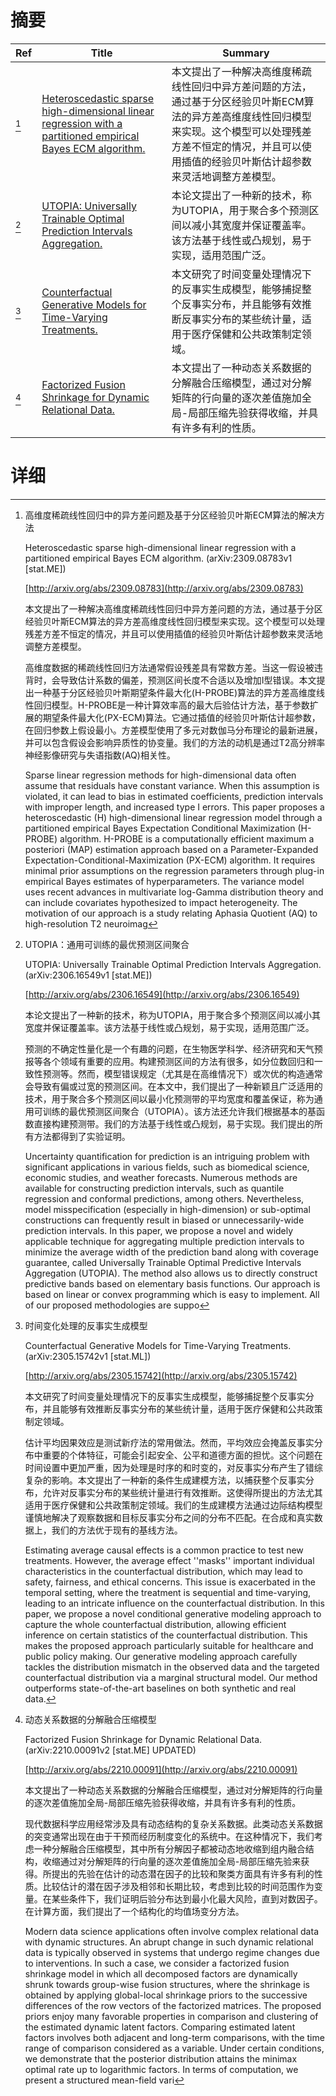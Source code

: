 # 摘要

| Ref | Title | Summary |
| --- | --- | --- |
| [^1] | [Heteroscedastic sparse high-dimensional linear regression with a partitioned empirical Bayes ECM algorithm.](http://arxiv.org/abs/2309.08783) | 本文提出了一种解决高维度稀疏线性回归中异方差问题的方法，通过基于分区经验贝叶斯ECM算法的异方差高维度线性回归模型来实现。这个模型可以处理残差方差不恒定的情况，并且可以使用插值的经验贝叶斯估计超参数来灵活地调整方差模型。 |
| [^2] | [UTOPIA: Universally Trainable Optimal Prediction Intervals Aggregation.](http://arxiv.org/abs/2306.16549) | 本论文提出了一种新的技术，称为UTOPIA，用于聚合多个预测区间以减小其宽度并保证覆盖率。该方法基于线性或凸规划，易于实现，适用范围广泛。 |
| [^3] | [Counterfactual Generative Models for Time-Varying Treatments.](http://arxiv.org/abs/2305.15742) | 本文研究了时间变量处理情况下的反事实生成模型，能够捕捉整个反事实分布，并且能够有效推断反事实分布的某些统计量，适用于医疗保健和公共政策制定领域。 |
| [^4] | [Factorized Fusion Shrinkage for Dynamic Relational Data.](http://arxiv.org/abs/2210.00091) | 本文提出了一种动态关系数据的分解融合压缩模型，通过对分解矩阵的行向量的逐次差值施加全局-局部压缩先验获得收缩，并具有许多有利的性质。 |

# 详细

[^1]: 高维度稀疏线性回归中的异方差问题及基于分区经验贝叶斯ECM算法的解决方法

    Heteroscedastic sparse high-dimensional linear regression with a partitioned empirical Bayes ECM algorithm. (arXiv:2309.08783v1 [stat.ME])

    [http://arxiv.org/abs/2309.08783](http://arxiv.org/abs/2309.08783)

    本文提出了一种解决高维度稀疏线性回归中异方差问题的方法，通过基于分区经验贝叶斯ECM算法的异方差高维度线性回归模型来实现。这个模型可以处理残差方差不恒定的情况，并且可以使用插值的经验贝叶斯估计超参数来灵活地调整方差模型。

    

    高维度数据的稀疏线性回归方法通常假设残差具有常数方差。当这一假设被违背时，会导致估计系数的偏差，预测区间长度不合适以及增加I型错误。本文提出一种基于分区经验贝叶斯期望条件最大化(H-PROBE)算法的异方差高维度线性回归模型。H-PROBE是一种计算效率高的最大后验估计方法，基于参数扩展的期望条件最大化(PX-ECM)算法。它通过插值的经验贝叶斯估计超参数，在回归参数上假设最小。方差模型使用了多元对数伽马分布理论的最新进展，并可以包含假设会影响异质性的协变量。我们的方法的动机是通过T2高分辨率神经影像研究与失语指数(AQ)相关性。

    Sparse linear regression methods for high-dimensional data often assume that residuals have constant variance. When this assumption is violated, it can lead to bias in estimated coefficients, prediction intervals with improper length, and increased type I errors. This paper proposes a heteroscedastic (H) high-dimensional linear regression model through a partitioned empirical Bayes Expectation Conditional Maximization (H-PROBE) algorithm. H-PROBE is a computationally efficient maximum a posteriori (MAP) estimation approach based on a Parameter-Expanded Expectation-Conditional-Maximization (PX-ECM) algorithm. It requires minimal prior assumptions on the regression parameters through plug-in empirical Bayes estimates of hyperparameters. The variance model uses recent advances in multivariate log-Gamma distribution theory and can include covariates hypothesized to impact heterogeneity. The motivation of our approach is a study relating Aphasia Quotient (AQ) to high-resolution T2 neuroimag
    
[^2]: UTOPIA：通用可训练的最优预测区间聚合

    UTOPIA: Universally Trainable Optimal Prediction Intervals Aggregation. (arXiv:2306.16549v1 [stat.ME])

    [http://arxiv.org/abs/2306.16549](http://arxiv.org/abs/2306.16549)

    本论文提出了一种新的技术，称为UTOPIA，用于聚合多个预测区间以减小其宽度并保证覆盖率。该方法基于线性或凸规划，易于实现，适用范围广泛。

    

    预测的不确定性量化是一个有趣的问题，在生物医学科学、经济研究和天气预报等各个领域有重要的应用。构建预测区间的方法有很多，如分位数回归和一致性预测等。然而，模型错误规定（尤其是在高维情况下）或次优的构造通常会导致有偏或过宽的预测区间。在本文中，我们提出了一种新颖且广泛适用的技术，用于聚合多个预测区间以最小化预测带的平均宽度和覆盖保证，称为通用可训练的最优预测区间聚合（UTOPIA）。该方法还允许我们根据基本的基函数直接构建预测带。我们的方法基于线性或凸规划，易于实现。我们提出的所有方法都得到了实验证明。

    Uncertainty quantification for prediction is an intriguing problem with significant applications in various fields, such as biomedical science, economic studies, and weather forecasts. Numerous methods are available for constructing prediction intervals, such as quantile regression and conformal predictions, among others. Nevertheless, model misspecification (especially in high-dimension) or sub-optimal constructions can frequently result in biased or unnecessarily-wide prediction intervals. In this paper, we propose a novel and widely applicable technique for aggregating multiple prediction intervals to minimize the average width of the prediction band along with coverage guarantee, called Universally Trainable Optimal Predictive Intervals Aggregation (UTOPIA). The method also allows us to directly construct predictive bands based on elementary basis functions. Our approach is based on linear or convex programming which is easy to implement. All of our proposed methodologies are suppo
    
[^3]: 时间变化处理的反事实生成模型

    Counterfactual Generative Models for Time-Varying Treatments. (arXiv:2305.15742v1 [stat.ML])

    [http://arxiv.org/abs/2305.15742](http://arxiv.org/abs/2305.15742)

    本文研究了时间变量处理情况下的反事实生成模型，能够捕捉整个反事实分布，并且能够有效推断反事实分布的某些统计量，适用于医疗保健和公共政策制定领域。

    

    估计平均因果效应是测试新疗法的常用做法。然而，平均效应会掩盖反事实分布中重要的个体特征，可能会引起安全、公平和道德方面的担忧。这个问题在时间设置中更加严重，因为处理是时序的和时变的，对反事实分布产生了错综复杂的影响。本文提出了一种新的条件生成建模方法，以捕获整个反事实分布，允许对反事实分布的某些统计量进行有效推断。这使得所提出的方法尤其适用于医疗保健和公共政策制定领域。我们的生成建模方法通过边际结构模型谨慎地解决了观察数据和目标反事实分布之间的分布不匹配。在合成和真实数据上，我们的方法优于现有的基线方法。

    Estimating average causal effects is a common practice to test new treatments. However, the average effect ''masks'' important individual characteristics in the counterfactual distribution, which may lead to safety, fairness, and ethical concerns. This issue is exacerbated in the temporal setting, where the treatment is sequential and time-varying, leading to an intricate influence on the counterfactual distribution. In this paper, we propose a novel conditional generative modeling approach to capture the whole counterfactual distribution, allowing efficient inference on certain statistics of the counterfactual distribution. This makes the proposed approach particularly suitable for healthcare and public policy making. Our generative modeling approach carefully tackles the distribution mismatch in the observed data and the targeted counterfactual distribution via a marginal structural model. Our method outperforms state-of-the-art baselines on both synthetic and real data.
    
[^4]: 动态关系数据的分解融合压缩模型

    Factorized Fusion Shrinkage for Dynamic Relational Data. (arXiv:2210.00091v2 [stat.ME] UPDATED)

    [http://arxiv.org/abs/2210.00091](http://arxiv.org/abs/2210.00091)

    本文提出了一种动态关系数据的分解融合压缩模型，通过对分解矩阵的行向量的逐次差值施加全局-局部压缩先验获得收缩，并具有许多有利的性质。

    

    现代数据科学应用经常涉及具有动态结构的复杂关系数据。此类动态关系数据的突变通常出现在由于干预而经历制度变化的系统中。在这种情况下，我们考虑一种分解融合压缩模型，其中所有分解因子都被动态地收缩到组内融合结构，收缩通过对分解矩阵的行向量的逐次差值施加全局-局部压缩先验来获得。所提出的先验在估计的动态潜在因子的比较和聚类方面具有许多有利的性质。比较估计的潜在因子涉及相邻和长期比较，考虑到比较的时间范围作为变量。在某些条件下，我们证明后验分布达到最小化最大风险，直到对数因子。在计算方面，我们提出了一个结构化的均值场变分方法。

    Modern data science applications often involve complex relational data with dynamic structures. An abrupt change in such dynamic relational data is typically observed in systems that undergo regime changes due to interventions. In such a case, we consider a factorized fusion shrinkage model in which all decomposed factors are dynamically shrunk towards group-wise fusion structures, where the shrinkage is obtained by applying global-local shrinkage priors to the successive differences of the row vectors of the factorized matrices. The proposed priors enjoy many favorable properties in comparison and clustering of the estimated dynamic latent factors. Comparing estimated latent factors involves both adjacent and long-term comparisons, with the time range of comparison considered as a variable. Under certain conditions, we demonstrate that the posterior distribution attains the minimax optimal rate up to logarithmic factors. In terms of computation, we present a structured mean-field vari
    

